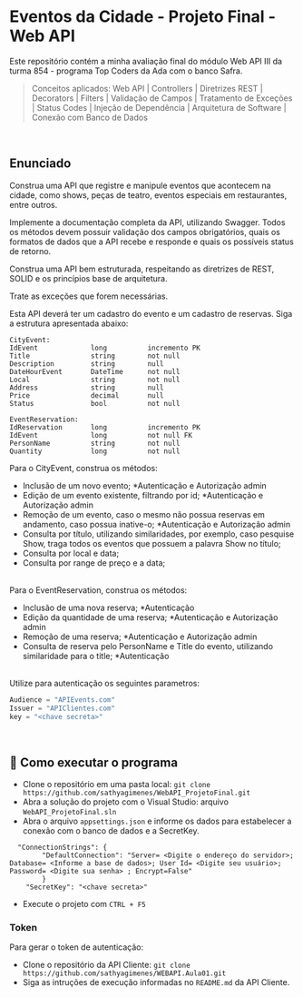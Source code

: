 # Eventos da Cidade - Projeto Final - Web API

Este repositório contém a minha avaliação final do módulo Web API III da turma 854 - programa Top Coders da Ada com o banco Safra.

> Conceitos aplicados: Web API | Controllers | Diretrizes REST | Decorators | Filters | Validação de Campos | Tratamento de Exceções | Status Codes | Injeção de Dependência | Arquitetura de Software | Conexão com Banco de Dados
</br>


## Enunciado
Construa uma API que registre e manipule eventos que acontecem na cidade, como shows, peças de teatro, eventos especiais em restaurantes, entre outros.

Implemente a documentação completa da API, utilizando Swagger. Todos os métodos devem possuir validação dos campos obrigatórios, quais os formatos de dados que a API recebe e responde e quais os possíveis status de retorno.

Construa uma API bem estruturada, respeitando as diretrizes de REST, SOLID e os princípios base de arquitetura.

Trate as exceções que forem necessárias.

Esta API deverá ter um cadastro do evento e um cadastro de reservas. Siga a estrutura apresentada abaixo:
```
CityEvent:
IdEvent             long          incremento PK
Title               string        not null
Description         string        null
DateHourEvent       DateTime      not null
Local               string        not null
Address             string        null
Price               decimal       null
Status              bool          not null

EventReservation:
IdReservation       long          incremento PK
IdEvent             long          not null FK
PersonName          string        not null
Quantity            long          not null
```

Para o CityEvent, construa os métodos:
- Inclusão de um novo evento; *Autenticação e Autorização admin
- Edição de um evento existente, filtrando por id; *Autenticação e Autorização admin
- Remoção de um evento, caso o mesmo não possua reservas em andamento, caso possua inative-o; *Autenticação e Autorização admin
- Consulta por título, utilizando similaridades, por exemplo, caso pesquise Show, traga todos os eventos que possuem a palavra Show no título;
- Consulta por local e data;
- Consulta por range de preço e a data;
</br>
Para o EventReservation, construa os métodos:

- Inclusão de uma nova reserva; *Autenticação
- Edição da quantidade de uma reserva; *Autenticação e Autorização admin
- Remoção de uma reserva; *Autenticação e Autorização admin
- Consulta de reserva pelo PersonName e Title do evento, utilizando similaridade para o title; *Autenticação
<br/>
Utilize para autenticação os seguintes parametros:

```C#
Audience = "APIEvents.com"
Issuer = "APIClientes.com"
key = "<chave secreta>"
```
<br/>

## :hammer: Como executar o programa
- Clone o repositório em uma pasta local: `git clone https://github.com/sathyagimenes/WebAPI_ProjetoFinal.git`
- Abra a solução do projeto com o Visual Studio: arquivo `WebAPI_ProjetoFinal.sln`
- Abra o arquivo `appsettings.json` e informe os dados para estabelecer a conexão com o banco de dados e a SecretKey.
```
  "ConnectionStrings": {
        "DefaultConnection": "Server= <Digite o endereço do servidor>; Database= <Informe a base de dados>; User Id= <Digite seu usuário>; Password= <Digite sua senha> ; Encrypt=False"
        }
    "SecretKey": "<chave secreta>"
```
- Execute o projeto com `CTRL + F5`

### Token
Para gerar o token de autenticação:
- Clone o repositório da API Cliente: `git clone https://github.com/sathyagimenes/WEBAPI.Aula01.git`
- Siga as intruções de execução informadas no `README.md` da API Cliente.
